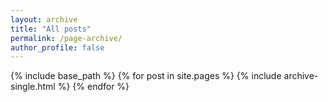 ```yaml
---
layout: archive
title: "All posts"
permalink: /page-archive/
author_profile: false
---
```


{% include base_path %}
{% for post in site.pages %}
  {% include archive-single.html %}
{% endfor %}